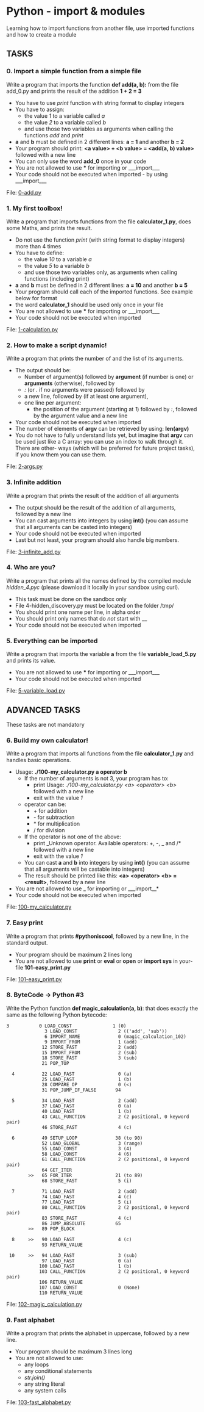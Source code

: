 # Python - import & modules

Learning how to import functions from another file, use imported functions and how to create a module

## TASKS

### 0. Import a simple function from a simple file

Write a program that imports the function **def add(a, b):** from the file add_0.py and prints the result of the addition **1 + 2 = 3**

- You have to use _print_ function with string format to display integers
- You have to assign:
  - the value _1_ to a variable called _a_
  - the value _2_ to a variable called _b_
  - and use those two variables as arguments when calling the functions _add_ and _print_
- **a** and **b** must be defined in 2 different lines: **a = 1** and another **b = 2**
- Your program should print: **\<a value> + \<b value> = \<add(a, b) value>** followed with a new line
- You can only use the word **add_0** once in your code
- You are not allowed to use **\*** for importing or \_\_\_import\_\_\_
- Your code should not be executed when imported - by using \_\_\_import\_\_\_

File: [0-add.py](https://github.com/Entwoane/holbertonschool-higher_level_programming/blob/main/python-import_modules/0-add.py)

### 1. My first toolbox!

Write a program that imports functions from the file **calculator_1.py**, does some Maths, and prints the result.

- Do not use the function _print_ (with string format to display integers) more than 4 times
- You have to define:
  - the value _10_ to a variable _a_
  - the value _5_ to a variable _b_
  - and use those two variables only, as arguments when calling functions (including print)
- **a** and **b** must be defined in 2 different lines: **a = 10** and another **b = 5**
- Your program should call each of the imported functions. See example below for format
- the word **calculator_1** should be used only once in your file
- You are not allowed to use **\*** for importing or \_\_\_import\_\_\_
- Your code should not be executed when imported

File: [1-calculation.py](https://github.com/Entwoane/holbertonschool-higher_level_programming/blob/main/python-import_modules/1-calculation.py)

### 2. How to make a script dynamic!

Write a program that prints the number of and the list of its arguments.

- The output should be:
  - Number of argument(s) followed by **argument** (if number is one) or **arguments** (otherwise), followed by
  - _:_ (or _._ if no arguments were passed) followed by
  - a new line, followed by (if at least one argument),
  - one line per argument:
    - the position of the argument (starting at _1_) followed by _:_, followed by the argument value and a new line
- Your code should not be executed when imported
- The number of elements of **argv** can be retrieved by using: **len(argv)**
- You do not have to fully understand lists yet, but imagine that **argv** can be used just like a C array: you can use an index to walk through it. There are other- ways (which will be preferred for future project tasks), if you know them you can use them.

File: [2-args.py](https://github.com/Entwoane/holbertonschool-higher_level_programming/blob/main/python-import_modules/2-args.py)

### 3. Infinite addition

Write a program that prints the result of the addition of all arguments

- The output should be the result of the addition of all arguments, followed by a new line
- You can cast arguments into integers by using **int()** (you can assume that all arguments can be casted into integers)
- Your code should not be executed when imported
- Last but not least, your program should also handle big numbers.

File: [3-infinite_add.py](https://github.com/Entwoane/holbertonschool-higher_level_programming/blob/main/python-import_modules/3-infinite_add.py)

### 4. Who are you?

Write a program that prints all the names defined by the compiled module _hidden_4.pyc_ (please download it locally in your sandbox using curl).

- This task must be done on the sandbox only
- File 4-hidden_discovery.py must be located on the folder /tmp/
- You should print one name per line, in alpha order
- You should print only names that do _not_ start with **\_\_**
- Your code should not be executed when imported

### 5. Everything can be imported

Write a program that imports the variable **a** from the file **variable_load_5.py** and prints its value.

- You are not allowed to use **\*** for importing or \_\_\_import\_\_\_
- Your code should not be executed when imported

File: [5-variable_load.py](https://github.com/Entwoane/holbertonschool-higher_level_programming/blob/main/python-import_modules/5-variable_load.py)

## ADVANCED TASKS

These tasks are not mandatory

### 6. Build my own calculator!

Write a program that imports all functions from the file **calculator_1.py** and handles basic operations.

- Usage: **./100-my_calculator.py a operator b**
  - If the number of arguments is not 3, your program has to:
    - print Usage: _./100-my_calculator.py \<a> \<operator> \<b>_ followed with a new line
    - exit with the value _1_
  - operator can be:
    - \+ for addition
    - \- for subtraction
    - \* for multiplication
    - / for division
  - If the operator is not one of the above:
    - print _Unknown operator. Available operators: +, -, _ and /\* followed with a new line
    - exit with the value _1_
  - You can cast **a** and **b** into integers by using **int()** (you can assume that all arguments will be castable into integers)
  - The result should be printed like this: **\<a> \<operator> \<b> = \<result>**, followed by a new line
- You are not allowed to use _ for importing or _\_\_import\_\_\*
- Your code should not be executed when imported

File: [100-my_calculator.py](https://github.com/Entwoane/holbertonschool-higher_level_programming/blob/main/python-import_modules/100-my_calculator.py)

### 7. Easy print

Write a program that prints **#pythoniscool**, followed by a new line, in the standard output.

- Your program should be maximum 2 lines long
- You are not allowed to use **print** or **eval** or **open** or **import sys** in your- file **101-easy_print.py**

File: [101-easy_print.py](https://github.com/Entwoane/holbertonschool-higher_level_programming/blob/main/python-import_modules/101-easy_print.py)

### 8. ByteCode -> Python #3

Write the Python function **def magic_calculation(a, b)**: that does exactly the same as the following Python bytecode:

```
3           0 LOAD_CONST               1 (0)
              3 LOAD_CONST               2 (('add', 'sub'))
              6 IMPORT_NAME              0 (magic_calculation_102)
              9 IMPORT_FROM              1 (add)
             12 STORE_FAST               2 (add)
             15 IMPORT_FROM              2 (sub)
             18 STORE_FAST               3 (sub)
             21 POP_TOP

  4          22 LOAD_FAST                0 (a)
             25 LOAD_FAST                1 (b)
             28 COMPARE_OP               0 (<)
             31 POP_JUMP_IF_FALSE       94

  5          34 LOAD_FAST                2 (add)
             37 LOAD_FAST                0 (a)
             40 LOAD_FAST                1 (b)
             43 CALL_FUNCTION            2 (2 positional, 0 keyword pair)
             46 STORE_FAST               4 (c)

  6          49 SETUP_LOOP              38 (to 90)
             52 LOAD_GLOBAL              3 (range)
             55 LOAD_CONST               3 (4)
             58 LOAD_CONST               4 (6)
             61 CALL_FUNCTION            2 (2 positional, 0 keyword pair)
             64 GET_ITER
        >>   65 FOR_ITER                21 (to 89)
             68 STORE_FAST               5 (i)

  7          71 LOAD_FAST                2 (add)
             74 LOAD_FAST                4 (c)
             77 LOAD_FAST                5 (i)
             80 CALL_FUNCTION            2 (2 positional, 0 keyword pair)
             83 STORE_FAST               4 (c)
             86 JUMP_ABSOLUTE           65
        >>   89 POP_BLOCK

  8     >>   90 LOAD_FAST                4 (c)
             93 RETURN_VALUE

 10     >>   94 LOAD_FAST                3 (sub)
             97 LOAD_FAST                0 (a)
            100 LOAD_FAST                1 (b)
            103 CALL_FUNCTION            2 (2 positional, 0 keyword pair)
            106 RETURN_VALUE
            107 LOAD_CONST               0 (None)
            110 RETURN_VALUE
```

File: [102-magic_calculation.py](https://github.com/Entwoane/holbertonschool-higher_level_programming/blob/main/python-import_modules/102-magic_calculation.py)

### 9. Fast alphabet

Write a program that prints the alphabet in uppercase, followed by a new line.

- Your program should be maximum 3 lines long
- You are not allowed to use:
  - any loops
  - any conditional statements
  - _str.join()_
  - any string literal
  - any system calls

File: [103-fast_alphabet.py](https://github.com/Entwoane/holbertonschool-higher_level_programming/blob/main/python-import_modules/103-fast_alphabet.py)
